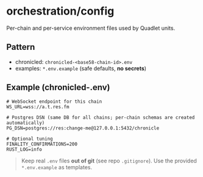 # orchestration/config

Per-chain and per-service environment files used by Quadlet units.

## Pattern
- chronicled: `chronicled-<base58-chain-id>.env`
- examples: `*.env.example` (safe defaults, **no secrets**)

## Example (chronicled-<base58>.env)
```env
# WebSocket endpoint for this chain
WS_URL=wss://a.t.res.fm

# Postgres DSN (same DB for all chains; per-chain schemas are created automatically)
PG_DSN=postgres://res:change-me@127.0.0.1:5432/chronicle

# Optional tuning
FINALITY_CONFIRMATIONS=200
RUST_LOG=info
```

> Keep real `.env` files **out of git** (see repo `.gitignore`). Use the provided `*.env.example` as templates.
